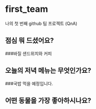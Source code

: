 # first_team
나의 첫 번째 github 팀 프로젝트 (QnA)
## 점심 뭐 드셨어요?
###바질 샌드위치와 커피
## 오늘의 저녁 메뉴는 무엇인가요?
###국밥 먹을 예정입니다.
## 어떤 동물을 가장 좋아하시나요?
